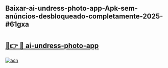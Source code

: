 ## Baixar-ai-undress-photo-app-Apk-sem-anúncios-desbloqueado-completamente-2025-#61gxa

# <h2><a href="https://ainizakaria.my?title=ai-undress-photo-app&ref=20M">🔗👉 🔴 ai-undress-photo-app</a></h2>

[![acn](https://github.com/user-attachments/assets/0f9c940e-d8b0-45ae-aac7-cd30a18b3e1c)](https://ainizakaria.my?title=ai-undress-photo-app&ref=20M)

